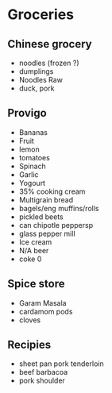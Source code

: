 # Groceries

## Chinese grocery

- noodles (frozen ?)
- dumplings
- Noodles Raw
- duck, pork

## Provigo

- Bananas
- Fruit
- lemon
- tomatoes
- Spinach
- Garlic
- Yogourt
- 35% cooking cream
- Multigrain bread
- bagels/eng muffins/rolls
- pickled beets
- can chipotle peppersp
- glass pepper mill
- Ice cream
- N/A beer
- coke 0

## Spice store

- Garam Masala
- cardamom pods
- cloves

## Recipies

- sheet pan pork tenderloin
- beef barbacoa
- pork shoulder
